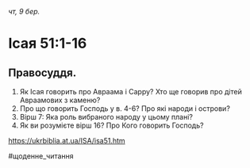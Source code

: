
_чт, 9 бер._

# Ісая 51:1-16

## Правосуддя.
1. Як Ісая говорить про Авраама і Сарру? Хто ще говорив про дітей Авраамових з каменю?
2. Про що говорить Господь у в. 4-6? Про які народи і острови?
3. Вірш 7: Яка роль вибраного народу у цьому плані?
4. Як ви розумієте вірш 16? Про Кого говорить Господь?

https://ukrbiblia.at.ua/ISA/isa51.htm 

#щоденне_читання
